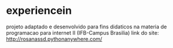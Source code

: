 # experiencein
projeto adaptado e desenvolvido para fins didaticos na materia de programacao para internet II (IFB-Campus Brasilia)
link do site: http://rosanassd.pythonanywhere.com/
